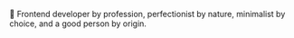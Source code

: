 🤖 Frontend developer by profession, perfectionist by nature, minimalist by choice, and a good person by origin.

<!---
romkolisnyk/romkolisnyk is a ✨ special ✨ repository because its `README.md` (this file) appears on your GitHub profile.
You can click the Preview link to take a look at your changes.
--->
